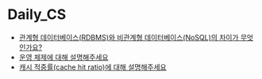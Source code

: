 # Daily_CS

- <a href="https://github.com/jilpoom/Daily_CS/issues/1">관계형 데이터베이스(RDBMS)와 비관계형 데이터베이스(NoSQL)의 차이가 무엇인가요?</a>
- <a href="https://github.com/jilpoom/Daily_CS/issues/2">운영 체제에 대해 설명해주세요</a>
- <a href="https://github.com/jilpoom/Daily_CS/issues/3">캐시 적중률(cache hit ratio)에 대해 설명해주세요</a>
